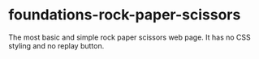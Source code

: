 # foundations-rock-paper-scissors

The most basic and simple rock paper scissors web page.
It has no CSS styling and no replay button.
